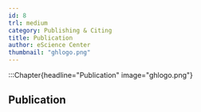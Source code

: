 ```yaml
---
id: 8
trl: medium
category: Publishing & Citing
title: Publication
author: eScience Center
thumbnail: "ghlogo.png"
---
```


:::Chapter{headline="Publication" image="ghlogo.png"}
## Publication
